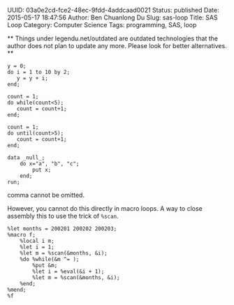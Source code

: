 UUID: 03a0e2cd-fce2-48ec-9fdd-4addcaad0021
Status: published
Date: 2015-05-17 18:47:56
Author: Ben Chuanlong Du
Slug: sas-loop
Title: SAS Loop
Category: Computer Science
Tags: programming, SAS, loop

**
Things under legendu.net/outdated are outdated technologies 
that the author does not plan to update any more. 
Please look for better alternatives.
**

```SAS
y = 0;
do i = 1 to 10 by 2;
   y = y + i;
end;

count = 1;
do while(count<5);
   count = count+1;
end;

count = 1;
do until(count>5);
   count = count+1;
end;
```

```SAS
data _null_;
    do x="a", "b", "c";
        put x;
    end;
run;
```

comma cannot be omitted.


However, 
you cannot do this directly in macro loops.
A way to close assembly this to use the trick of `%scan`.

```SAS
%let months = 200201 200202 200203;
%macro f;
	%local i m;
	%let i = 1;
	%let m = %scan(&months, &i);
	%do %while(&m ^= );
		%put &m;
		%let i = %eval(&i + 1);
		%let m = %scan(&months, &i);
	%end;
%mend;
%f
```
